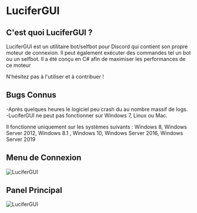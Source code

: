 # LuciferGUI

## C'est quoi LuciferGUI ?

LuciferGUI est un utilitaire bot/selfbot pour Discord qui contient son propre moteur de connexion.
Il peut également exécuter des commandes tel un bot ou un selfbot. Il a été conçu en C# afin de maximiser les performances de ce moteur

N'hésitez pas à l'utiliser et à contribuer ! 

## Bugs Connus
-Après quelques heures le logiciel peu crash du au nombre massif de logs.
-LuciferGUI ne peut pas fonctionner sur Windows 7, Linux ou Mac. 

Il fonctionne uniquement sur les systèmes suivants : 
Windows 8, Windows Server 2012, Windows 8.1 , Windows 10, Windows Server 2016, Windows Server 2019


## Menu de Connexion
![LuciferGUI](https://i.imgur.com/dcAIfBZ.png)

## Panel Principal

![LuciferGUI](https://i.imgur.com/MGwBUah.png)


